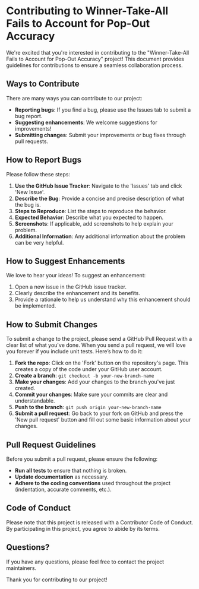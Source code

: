 # Contributing to Winner-Take-All Fails to Account for Pop-Out Accuracy

We're excited that you're interested in contributing to the "Winner-Take-All Fails to Account for Pop-Out Accuracy" project! This document provides guidelines for contributions to ensure a seamless collaboration process.

## Ways to Contribute
There are many ways you can contribute to our project:
- **Reporting bugs**: If you find a bug, please use the Issues tab to submit a bug report.
- **Suggesting enhancements**: We welcome suggestions for improvements!
- **Submitting changes**: Submit your improvements or bug fixes through pull requests.

## How to Report Bugs
Please follow these steps:
1. **Use the GitHub Issue Tracker**: Navigate to the 'Issues' tab and click 'New Issue'.
2. **Describe the Bug**: Provide a concise and precise description of what the bug is.
3. **Steps to Reproduce**: List the steps to reproduce the behavior.
4. **Expected Behavior**: Describe what you expected to happen.
5. **Screenshots**: If applicable, add screenshots to help explain your problem.
6. **Additional Information**: Any additional information about the problem can be very helpful.

## How to Suggest Enhancements
We love to hear your ideas! To suggest an enhancement:
1. Open a new issue in the GitHub issue tracker.
2. Clearly describe the enhancement and its benefits.
3. Provide a rationale to help us understand why this enhancement should be implemented.

## How to Submit Changes
To submit a change to the project, please send a GitHub Pull Request with a clear list of what you've done. When you send a pull request, we will love you forever if you include unit tests. Here’s how to do it:

1. **Fork the repo**: Click on the 'Fork' button on the repository's page. This creates a copy of the code under your GitHub user account.
2. **Create a branch**: `git checkout -b your-new-branch-name`
3. **Make your changes**: Add your changes to the branch you've just created.
4. **Commit your changes**: Make sure your commits are clear and understandable.
5. **Push to the branch**: `git push origin your-new-branch-name`
6. **Submit a pull request**: Go back to your fork on GitHub and press the 'New pull request' button and fill out some basic information about your changes.

## Pull Request Guidelines
Before you submit a pull request, please ensure the following:
- **Run all tests** to ensure that nothing is broken.
- **Update documentation** as necessary.
- **Adhere to the coding conventions** used throughout the project (indentation, accurate comments, etc.).

## Code of Conduct
Please note that this project is released with a Contributor Code of Conduct. By participating in this project, you agree to abide by its terms.

## Questions?
If you have any questions, please feel free to contact the project maintainers.

Thank you for contributing to our project!

